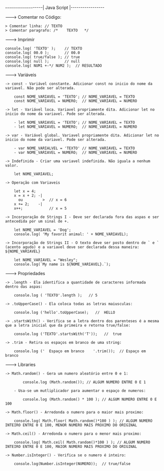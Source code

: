 -------------------| Java Script |-----------------


---> Comentar no Código:


	> Comentar linha: // TEXTO
	> Comentar paragrafo: /*	TEXTO	*/	


---> Imprimir


	console.log( 'TEXTO' );    // TEXTO
	console.log( 00.0 );       // 00.0
	console.log( true/false ); // true
	console.log( null );       // null
	console.log( NUM1 +-*/ NUM2 );  // RESULTADO


---> Variáveis 
	
	-> const - Variável constante. Adicionar const no inicio do nome da variavel. Não pode ser alterada.

		const NOME_VARIAVEL = 'TEXTO'; // NOME_VARIAVEL = TEXTO
		const NOME_VARIAVEL = NUMERO;  // NOME_VARIAVEL = NUMERO

	-> let - Variável loca. Variavel propriamente dita. Adicionar let no inicio do nome da variavel. Pode ser alterada.

		- let NOME_VARIAVEL = 'TEXTO'; // NOME_VARIAVEL = TEXTO
		- let NOME_VARIAVEL = NUMERO;  // NOME_VARIAVEL = NUMERO

	-> var - Variável global. Variavel propriamente dita. Adicionar let no inicio do nome da variavel. Pode ser alterada.

		- var NOME_VARIALVEL = 'TEXTO' // NOME_VARIAVEL = TEXTO
		- var NOME_VARIAVEL = NUMERO;  // NOME_VARIAVEL = NUMERO

	-> Indefinida - Criar uma variavel indefinida. Não iguala a nenhum valor.

		let NOME_VARIAVEL;

	-> Operação com Variaveis

		let x = 4;
		x = x + 2; -|
		  ou 		 >  // x = 6
		x += 2;    -|
		x++;			// x = 5

	-> Incorporação de Strings I - Deve ser declarada fora das aspas e ser antecedida por um sinal de +.

		let NOME_VARIAVEL = 'Dog';
		console.log( 'My favorit animal: ' + NOME_VARIAVEL);

	-> Incorporação de Strings II - O texto deve ser posto dentro de ` e ` (acento agudo) e a variavel deve ser declarada dessa maneira: ${NOME_VARIAVEL}

		let NOME_VARIAVEL = "Wesley";
		console.log(`My name is ${NOME_VARIAVEL}.`);


---> Propriedades 


	-> .length - Ela identifica a quantidade de caracteres informada dentro das aspas: 

		console.log ( 'TEXTO'.length );   // 5

	-> .toUpperCase() - Ela coloca todas as letras maiusculas:

		console.log ('hello'.toUpperCase);   //  HELLO

	-> .startsWith() - Verifica se a letra dentro dos parenteses é a mesma que a letra inicial que da primeira e retorna true/false:

		console.log ('TEXTO'.startsWith('T'));   //  true

	-> .trim - Retira os espaços em branco de uma string:

		console.log ('	Espaço em branco	'.trim());  // Espaço em branco


---> Libraries


	-> Math.random() - Gera um numero aleatório entre 0 e 1:

			console.log (Math.random()); // ALGUM NUMERO ENTRE 0 E 1

		- Usa-se um mutliplicador para aumentar o espaço de numeros:

			console.log (Math.random() * 100 ); // ALGUM NUMERO ENTRE 0 E 100

	-> Math.floor() - Arredonda o numero para o maior mais proximo:

		console.log( Math.floor( Math.random()*100 ) ); // ALGUM NUMERO INTEIRO ENTRE 0 E 100, MENOR NUMERO MAIS PROXIMO DO ORIGINAL

	-> Math.ceil() - Arredonda o numero para o menor mais proximo:

		console.log( Math.ceil( Math.random()*100 ) ); // ALGUM NUMERO INTEIRO ENTRE 0 E 100, MAIOR NUMERO MAIS PROXIMO DO ORIGINAL

	-> Number.isInteger() - Verifica se o numero é inteiro:

		console.log(Number.isInteger(NUMERO));  // true/false


